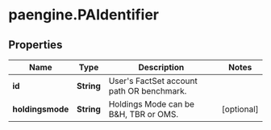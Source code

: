# paengine.PAIdentifier

## Properties

Name | Type | Description | Notes
------------ | ------------- | ------------- | -------------
**id** | **String** | User&#39;s FactSet account path OR benchmark. | 
**holdingsmode** | **String** | Holdings Mode can be B&amp;H, TBR or OMS. | [optional] 


